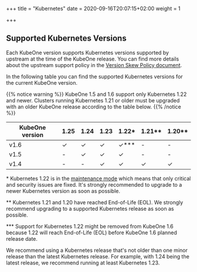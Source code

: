+++
title = "Kubernetes"
date = 2020-09-16T20:07:15+02:00
weight = 1

+++

## Supported Kubernetes Versions

Each KubeOne version supports Kubernetes versions supported by upstream at the
time of the KubeOne release. You can find more details about the upstream
support policy in the [Version Skew Policy document][upstream-supported-versions].

In the following table you can find the supported Kubernetes versions for the
current KubeOne version.

{{% notice warning %}}
KubeOne 1.5 and 1.6 support only Kubernetes 1.22 and newer. Clusters running
Kubernetes 1.21 or older must be upgraded with an older KubeOne release
according to the table below.
{{% /notice %}}

| KubeOne version | 1.25  | 1.24  | 1.23  | 1.22\*  | 1.21\*\*  | 1.20\*\*  |
| --------------- | ----- | ----- | ----- | ------- | --------- | --------- |
| v1.6            | ✓     | ✓     | ✓     | ✓\*\*\* | -         | -         |
| v1.5            | -     | ✓     | ✓     | ✓       | -         | -         |
| v1.4            | -     | -     | ✓     | ✓       | ✓         | ✓         |

\* Kubernetes 1.22 is in the [maintenance mode] which means that only critical
and security issues are fixed. It's strongly recommended to upgrade to a newer
Kubernetes version as soon as possible.

\*\* Kubernetes 1.21 and 1.20 have reached End-of-Life (EOL). We strongly
recommend upgrading to a supported Kubernetes release as soon as possible.

\*\*\* Support for Kubernetes 1.22 might be removed from KubeOne 1.6 because
1.22 will reach End-of-Life (EOL) before KubeOne 1.6 planned release date.

We recommend using a Kubernetes release that's not older than one minor release
than the latest Kubernetes release. For example, with 1.24 being the latest
release, we recommend running at least Kubernetes 1.23.

[upstream-supported-versions]: https://kubernetes.io/docs/setup/release/version-skew-policy/#supported-versions
[maintenance mode]: https://kubernetes.io/releases/patch-releases/#support-period
[kubernetes-issue-93194]: https://github.com/kubernetes/kubernetes/issues/93194
